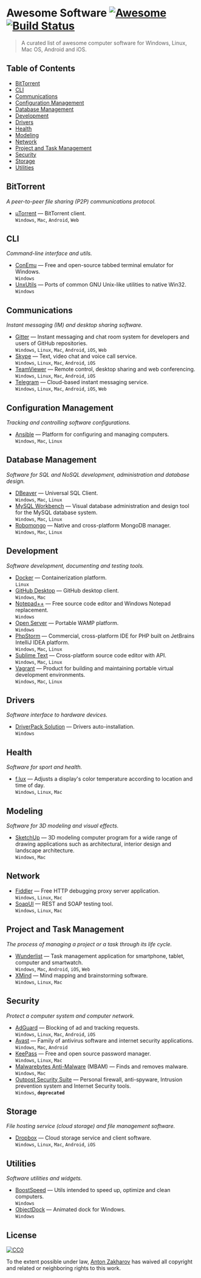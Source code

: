 
# Awesome Software [![Awesome](https://cdn.rawgit.com/sindresorhus/awesome/d7305f38d29fed78fa85652e3a63e154dd8e8829/media/badge.svg)](https://github.com/sindresorhus/awesome) [![Build Status](https://api.travis-ci.org/27cm/awesome-soft.svg?branch=master)](https://travis-ci.org/27cm/awesome-soft)

> A curated list of awesome computer software for Windows, Linux, Mac OS, Android and iOS.


## Table of Contents

- [BitTorrent](#bittorrent)
- [CLI](#cli)
- [Communications](#communications)
- [Configuration Management](#configuration-management)
- [Database Management](#database-management)
- [Development](#development)
- [Drivers](#drivers)
- [Health](#health)
- [Modeling](#modeling)
- [Network](#network)
- [Project and Task Management](#project-and-task-management)
- [Security](#security)
- [Storage](#storage)
- [Utilities](#utilities)


## BitTorrent
*A peer-to-peer file sharing (P2P) communications protocol.*

- [µTorrent](http://www.utorrent.com/intl/en/) — BitTorrent client.
  <br>`Windows`, `Mac`, `Android`, `Web`


## CLI
*Command-line interface and utils.*

- [ConEmu](http://conemu.github.io) — Free and open-source tabbed terminal emulator for Windows.
  <br>`Windows`
- [UnxUtils](http://unxutils.sourceforge.net/) — Ports of common GNU Unix-like utilities to native Win32.
  <br>`Windows`


## Communications
*Instant messaging (IM) and desktop sharing software.*

- [Gitter](https://gitter.im/) — Instant messaging and chat room system for developers and users of GitHub repositories.
  <br>`Windows`, `Linux`, `Mac`, `Android`, `iOS`, `Web`
- [Skype](https://www.skype.com/en/) — Text, video chat and voice call service.
  <br>`Windows`, `Linux`, `Mac`, `Android`, `iOS`
- [TeamViewer](http://www.teamviewer.com/) — Remote control, desktop sharing and web conferencing.
  <br>`Windows`, `Linux`, `Mac`, `Android`, `iOS`
- [Telegram](https://telegram.org/) — Cloud-based instant messaging service.
  <br>`Windows`, `Linux`, `Mac`, `Android`, `iOS`, `Web`


## Configuration Management
*Tracking and controlling software configurations.*

- [Ansible](https://www.ansible.com/) — Platform for configuring and managing computers.
  <br>`Windows`, `Mac`, `Linux`


## Database Management
*Software for SQL and NoSQL development, administration and database design.*

- [DBeaver](http://dbeaver.jkiss.org/) — Universal SQL Client.
  <br>`Windows`, `Mac`, `Linux`
- [MySQL Workbench](http://mysqlworkbench.org) — Visual database administration and design tool for the MySQL database system.
  <br>`Windows`, `Mac`, `Linux`
- [Robomongo](https://robomongo.org/) — Native and cross-platform MongoDB manager.
  <br>`Windows`, `Mac`, `Linux`


## Development
*Software development, documenting and testing tools.*

- [Docker](https://www.docker.com/) — Containerization platform.
  <br>`Linux`
- [GitHub Desktop](https://desktop.github.com/) — GitHub desktop client.
  <br>`Windows`, `Mac`
- [Notepad++](https://notepad-plus-plus.org/) — Free source code editor and Windows Notepad replacement.
  <br>`Windows`
- [Open Server](http://open-server.ru/) — Portable WAMP platform.
  <br>`Windows`
- [PhpStorm](http://www.jetbrains.com/phpstorm/) — Commercial, cross-platform IDE for PHP built on JetBrains IntelliJ IDEA platform.
  <br>`Windows`, `Mac`, `Linux`
- [Sublime Text](https://www.sublimetext.com/) — Cross-platform source code editor with API.
  <br>`Windows`, `Mac`, `Linux`
- [Vagrant](https://www.vagrantup.com/) — Product for building and maintaining portable virtual development environments.
  <br>`Windows`, `Mac`, `Linux`


## Drivers
*Software interface to hardware devices.*

- [DriverPack Solution](https://drp.su/index.htm) — Drivers auto-installation.
  <br>`Windows`


## Health
*Software for sport and health.*

- [f.lux](https://justgetflux.com/) — Adjusts a display's color temperature according to location and time of day.
  <br>`Windows`, `Linux`, `Mac`


## Modeling
*Software for 3D modeling and visual effects.*

- [SketchUp](http://www.sketchup.com/) —  3D modeling computer program for a wide range of drawing applications such as architectural, interior design and landscape architecture.
  <br>`Windows`, `Mac`


## Network

- [Fiddler](http://www.telerik.com/fiddler) — Free HTTP debugging proxy server application.
  <br>`Windows`, `Linux`, `Mac`
- [SoapUI](https://www.soapui.org/) — REST and SOAP testing tool.
  <br>`Windows`, `Linux`, `Mac`


## Project and Task Management
*The process of managing a project or a task through its life cycle.*

- [Wunderlist](https://www.wunderlist.com/) — Task management application for smartphone, tablet, computer and smartwatch.
  <br>`Windows`, `Mac`, `Android`, `iOS`, `Web`
- [XMind](http://www.xmind.net/) — Mind mapping and brainstorming software.
  <br>`Windows`, `Linux`, `Mac`


## Security
*Protect a computer system and computer network.*

- [AdGuard](https://adguard.com/en/welcome.html) — Blocking of ad and tracking requests.
  <br>`Windows`, `Linux`, `Mac`, `Android`, `iOS`
- [Avast](https://www.avast.com/en-us/index) — Family of antivirus software and internet security applications.
  <br>`Windows`, `Mac`, `Android`
- [KeePass](http://keepass.info/) — Free and open source password manager.
  <br>`Windows`, `Linux`, `Mac`
- [Malwarebytes Anti-Malware](https://www.malwarebytes.com/) (MBAM) — Finds and removes malware.
  <br>`Windows`, `Mac`
- [Outpost Security Suite](http://www.agnitum.com/index.php) — Personal firewall, anti-spyware, Intrusion prevention system and Internet Security tools.
  <br>`Windows`, **`deprecated`**


## Storage
*File hosting service (cloud storage) and file management software.*

- [Dropbox](https://www.dropbox.com/) — Cloud storage service and client software.
  <br>`Windows`, `Linux`, `Mac`, `Android`, `iOS`


## Utilities
*Software utilities and widgets.*

- [BoostSpeed](http://www.auslogics.com/en/software/boost-speed/) — Utils intended to speed up, optimize and clean computers.
  <br>`Windows`
- [ObjectDock](http://www.stardock.com/products/objectdock/) — Animated dock for Windows.
  <br>`Windows`


## License

[![CC0](http://mirrors.creativecommons.org/presskit/buttons/88x31/svg/cc-zero.svg)](https://creativecommons.org/publicdomain/zero/1.0/)

To the extent possible under law, [Anton Zakharov](https://github.com/27cm) has waived all copyright and related or neighboring rights to this work.

